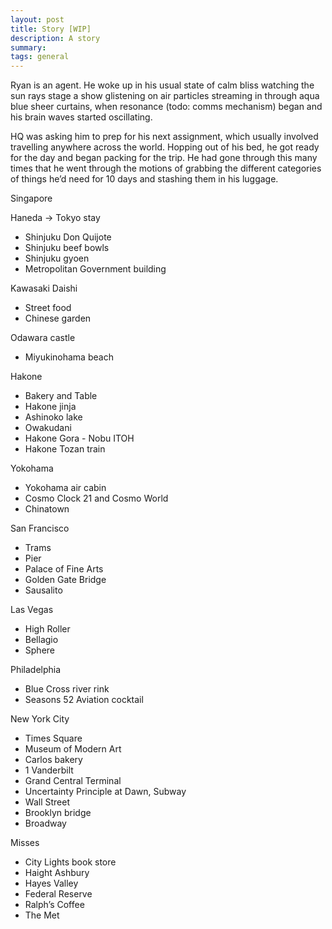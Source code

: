 ```yaml
---
layout: post
title: Story [WIP]
description: A story
summary: 
tags: general
---
```


Ryan is an agent. He woke up in his usual state of calm bliss watching the sun rays stage a show glistening on air particles streaming in through aqua blue sheer curtains, when resonance (todo: comms mechanism) began and his brain waves started oscillating.

HQ was asking him to prep for his next assignment, which usually involved travelling anywhere across the world. Hopping out of his bed, he got ready for the day and began packing for the trip. He had gone through this many times that he went through the motions of grabbing the different categories of things he’d need for 10 days and stashing them in his luggage.

Singapore

Haneda → Tokyo stay
- Shinjuku Don Quijote
- Shinjuku beef bowls
- Shinjuku gyoen
- Metropolitan Government building

Kawasaki Daishi
- Street food
- Chinese garden

Odawara castle
- Miyukinohama beach

Hakone
- Bakery and Table
- Hakone jinja
- Ashinoko lake
- Owakudani
- Hakone Gora - Nobu ITOH
- Hakone Tozan train

Yokohama
- Yokohama air cabin
- Cosmo Clock 21 and Cosmo World
- Chinatown

San Francisco
- Trams
- Pier
- Palace of Fine Arts
- Golden Gate Bridge
- Sausalito

Las Vegas
- High Roller
- Bellagio
- Sphere

Philadelphia
- Blue Cross river rink
- Seasons 52 Aviation cocktail

New York City
- Times Square
- Museum of Modern Art
- Carlos bakery
- 1 Vanderbilt
- Grand Central Terminal
- Uncertainty Principle at Dawn, Subway
- Wall Street
- Brooklyn bridge
- Broadway

Misses
- City Lights book store
- Haight Ashbury
- Hayes Valley
- Federal Reserve
- Ralph’s Coffee
- The Met